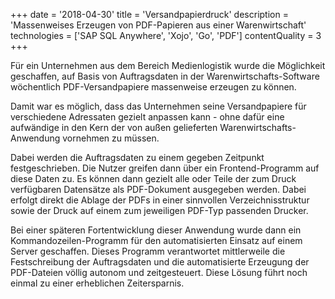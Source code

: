 +++
date = '2018-04-30'
title = 'Versandpapierdruck'
description = 'Massenweises Erzeugen von PDF-Papieren aus einer Warenwirtschaft'
technologies = ['SAP SQL Anywhere', 'Xojo', 'Go', 'PDF']
contentQuality = 3
+++

Für ein Unternehmen aus dem Bereich Medienlogistik wurde die Möglichkeit geschaffen, auf Basis von Auftragsdaten in der Warenwirtschafts-Software wöchentlich PDF-Versandpapiere massenweise erzeugen zu können.

Damit war es möglich, dass das Unternehmen seine Versandpapiere für verschiedene Adressaten gezielt anpassen kann - ohne dafür eine aufwändige in den Kern der von außen gelieferten Warenwirtschafts-Anwendung vornehmen zu müssen.

Dabei werden die Auftragsdaten zu einem gegeben Zeitpunkt festgeschrieben. Die Nutzer greifen dann über ein Frontend-Programm auf diese Daten zu. Es können dann gezielt alle oder Teile der zum Druck verfügbaren Datensätze als PDF-Dokument ausgegeben werden. Dabei erfolgt direkt die Ablage der PDFs in einer sinnvollen Verzeichnisstruktur sowie der Druck auf einem zum jeweiligen PDF-Typ passenden Drucker.

Bei einer späteren Fortentwicklung dieser Anwendung wurde dann ein Kommandozeilen-Programm für den automatisierten Einsatz auf einem Server geschaffen. Dieses Programm verantwortet mittlerweile die Festschreibung der Auftragsdaten und die automatisierte Erzeugung der PDF-Dateien völlig autonom und zeitgesteuert.
Diese Lösung führt noch einmal zu einer erheblichen Zeitersparnis.
